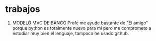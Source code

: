 # trabajos
1) MODELO MVC DE BANCO
   Profe me ayude bastante de "El amigo" porque python es totalmente nuevo para mi pero me comprometo a estudiar muy bien el lenguaje, tampoco he usado github.
   
